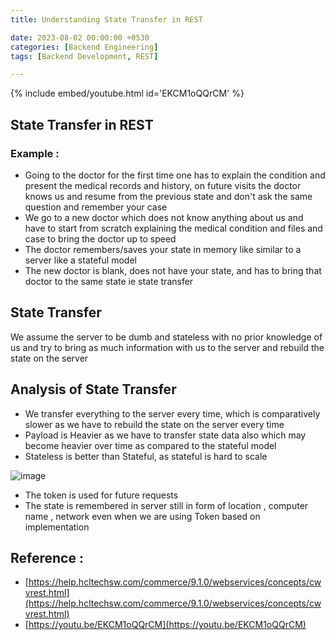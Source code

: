 ```yaml
---
title: Understanding State Transfer in REST

date: 2023-08-02 00:00:00 +0530
categories: [Backend Engineering]
tags: [Backend Development, REST]

---
```


{% include embed/youtube.html id='EKCM1oQQrCM' %}

## State Transfer in REST

### Example :

- Going to the doctor for the first time one has to explain the condition and present the medical records and history, on future visits the doctor knows us and resume from the previous state and don't ask the same question and remember your case
- We go to a new doctor which does not know anything about us and have to start from scratch explaining the medical condition and files and case to bring the doctor up to speed
- The doctor remembers/saves your state in memory like similar to a server like a stateful model
- The new doctor is blank, does not have your state, and has to bring that doctor to the same state ie state transfer

## State Transfer

We assume the server to be dumb and stateless with no prior knowledge of us and try to bring as much information with us to the server and rebuild the state on the server 

## Analysis of State Transfer

- We transfer everything to the server every time, which is comparatively slower as we have to rebuild the state on the server every time
- Payload is Heavier as we have to transfer state data also which may become heavier over time as compared to the stateful model
- Stateless is better than Stateful, as stateful is hard to scale

![image](https://github.com/harshityadav95/harshityadav95.github.io/assets/14792490/42ee6eb9-148f-48db-8eeb-eab6a00e907e)


- The token is used for future requests
- The state is remembered in server still in form of location , computer name  , network even when we are using Token based on implementation

## Reference :

- [https://help.hcltechsw.com/commerce/9.1.0/webservices/concepts/cwvrest.html](https://help.hcltechsw.com/commerce/9.1.0/webservices/concepts/cwvrest.html)
- [https://youtu.be/EKCM1oQQrCM](https://youtu.be/EKCM1oQQrCM)
